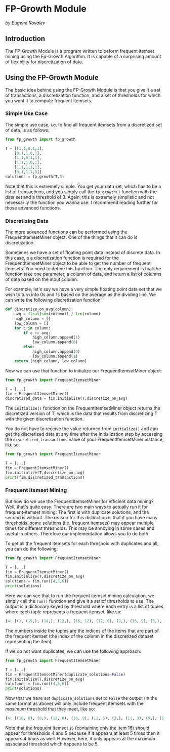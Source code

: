 # FP-Growth Module

_by Eugene Kovalev_

## Introduction

The FP-Growth Module is a program written to peform frequent itemset mining using the Fp-Growth Algorithm. It is capable of a surprising amount of flexibility for discretization of data.

## Using the FP-Growth Module

The basic idea behind using the FP-Growth Module is that you give it a set of transactions, a discretization function, and a set of thresholds for which you want it to compute frequent itemsets.

### Simple Use Case

The simple use case, i.e. to find all frequent itemsets from a discretized set of data, is as follows:

```python
from fp_growth import fp_growth

T = [[1,1,0,1,1],
    [0,1,1,0,1],
    [1,1,0,1,1],
    [1,1,1,0,1],
    [1,1,1,1,1],
    [0,1,1,1,0]]
solutions = fp_growth(T,3)
```

Note that this is extremely simple. You get your data set, which has to be a list of transactions, and you simply call the `fp_growth()` function with the data set and a threshold of 3. Again, this is extremely simplistic and not necessarily the function you wanna use. I recommend reading further for those advanced functions.

### Discretizing Data

The more advanced functions can be performed using the FrequentItemsetMiner object. One of the things that it can do is discretization.

Sometimes we have a set of floating point data instead of discrete data. In this case, a a discretization function is required for the FrequentItemsetMiner object to be able to get the number of frequent itemsets. You need to define this function. The only requirement is that the function take one parameter, a column of data, and return a list of columns of data based on the input column.

For example, let's say we have a very simple floating point data set that we wish to turn into 0s and 1s based on the average as the dividing line. We can write the following discretization function:

```python
def discretize_on_avg(column):
	avg = float(sum(column)) / len(column)
	high_column = []
	low_column = []
	for c in column:
		if c >= avg:
			high_column.append(1)
			low_column.append(0)
		else:
			high_column.append(0)
			low_column.append(1)
	return [high_column, low_column]
```

Now we can use that function to initialize our FrequentItemsetMiner object:

```python
from fp_growth import FrequentItemsetMiner

T = [...]
fim = FrequentItemsetMiner()
discretized_data = fim.initialize(T,discretize_on_avg)
```

The `initialize()` function on the FrequentItemsetMiner object returns the discretized version of T, which is the data that results from discretizing T with the given discretization function.

You do not have to receive the value returned from `initialize()` and can get the discretized data at any time after the initialization step by accessing the `discretized_transactions` value of your FrequentItemsetMiner instance, like so:

```python
from fp_growth import FrequentItemsetMiner

T = [...]
fim = FrequentItemsetMiner()
fim.initialize(T,discretize_on_avg)
print(fim.discretized_transactions)
```

### Frequent Itemset Mining

But how do we use the FrequentItemsetMiner for efficient data mining? Well, that's quite easy. There are two main ways to actually run it for frequent-itemset mining: The first is with duplicate solutions, and the second is without. The reason for this distinction is that if you have many thresholds, some solutions (i.e. frequent itemsets) may appear multiple times for different thresholds. This may be annoying in some cases and useful in others. Therefore our implementation allows you to do both.

To get all the frequent itemsets for each threshold with duplicates and all, you can do the following:

```python
from fp_growth import FrequentItemsetMiner

T = [...]
fim = FrequentItemsetMiner()
fim.initialize(T,discretize_on_avg)
solutions = fim.run([4,5,6])
print(solutions)
```

Here we can see that to run the frequent itemset mining calculation, we simply call the `run()` function and give it a set of thresholds to use. The output is a dictionary keyed by threshold where each entry is a list of tuples where each tuple represents a frequent itemset, like so:

```python
{4: [(), (19,), (14,), (12,), (16, 12), (12, 0), (9,), (16, 9), (6,), (11, 6), (5,), (11, 5), (3,), (11, 3), (0,), (16, 0), (16,), (11,)], 5: [(), (16,), (11,)], 6: [()]}
```

The numbers inside the tuples are the indices of the items that are part of the frequent itemset (the index of the column in the discretized dataset representing the item).

If we do not want duplicates, we can use the following approach:

```python
from fp_growth import FrequentItemsetMiner

T = [...]
fim = FrequentItemsetMiner(duplicate_solutions=False)
fim.initialize(T,discretize_on_avg)
solutions = fim.run([4,5,6])
print(solutions)
```

Now that we have set `duplicate_solutions` set to `False` the output (in the same format as above) will only include frequent itemsets with the _maximum_ threshold that they meet, like so:

```python
{4: [(16, 0), (0,), (12, 0), (16, 9), (11, 5), (3,), (11, 3), (9,), (5,), (6,), (12,), (19,), (14,), (11, 6), (16, 12)], 5: [(16,), (), (11,)]}
```

Note that the frequent itemset `16` (containing only the item 16) should appear for thresholds 4 and 5 because if it appears at least 5 times then it appears 4 times as well. However, here, it only appears at the maximum associated threshold which happens to be 5.